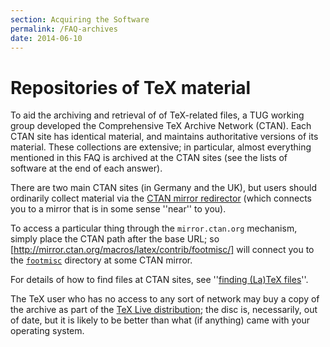```yaml
---
section: Acquiring the Software
permalink: /FAQ-archives
date: 2014-06-10
---
```


# Repositories of TeX material

To aid the archiving and retrieval of of TeX-related files, a
TUG working group developed the Comprehensive TeX Archive
Network (CTAN).  Each CTAN site has identical material,
and maintains authoritative versions of its material.  These
collections are extensive; in particular, almost everything mentioned
in this FAQ
is archived at the CTAN sites (see the lists of software at the
end of each answer).

There are two main CTAN sites (in Germany and the UK),
but users should ordinarily collect material via the 
[CTAN mirror redirector](http://mirror.ctan.org/)
(which connects you to a mirror that is in some sense ''near'' to
you).

To access a particular thing through the `mirror.ctan.org`
mechanism, simply place the CTAN path after the base
URL; so
[http://mirror.ctan.org/macros/latex/contrib/footmisc/] will
connect you to the [`footmisc`](https://ctan.org/pkg/footmisc) directory at some CTAN
mirror.

For details of how to find files at CTAN sites, see
''[finding (La)TeX files](/FAQ-findfiles)''.

The TeX user who has no access to any sort of
network may buy a copy of the archive as part of the
[TeX&nbsp;Live distribution](/FAQ-CD); the disc is, necessarily, out
of date, but it is likely to be better than what (if anything) came
with your operating system.

